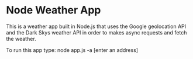 # Node Weather App
This is a weather app built in Node.js that uses the Google geolocation API and the Dark Skys weather API in order to makes async requests and fetch the weather.

To run this app type:
node app.js -a [enter an address]
